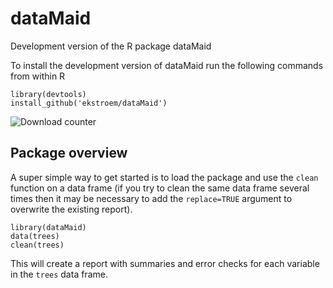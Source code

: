 # dataMaid

Development version of the R package dataMaid

To install the development version of dataMaid run the following commands
from within R

```{r}
library(devtools)
install_github('ekstroem/dataMaid')
```

![Download counter](http://cranlogs.r-pkg.org/badges/grand-total/dataMaid)


## Package overview

A super simple way to get started is to load the package and use the
`clean` function on a data frame (if you try to clean the same data
frame several times then it may be necessary to add the `replace=TRUE`
argument to overwrite the existing report). 

```{r}
library(dataMaid)
data(trees)
clean(trees)
```

This will create a report with summaries and error checks for each
variable in the `trees` data frame.
